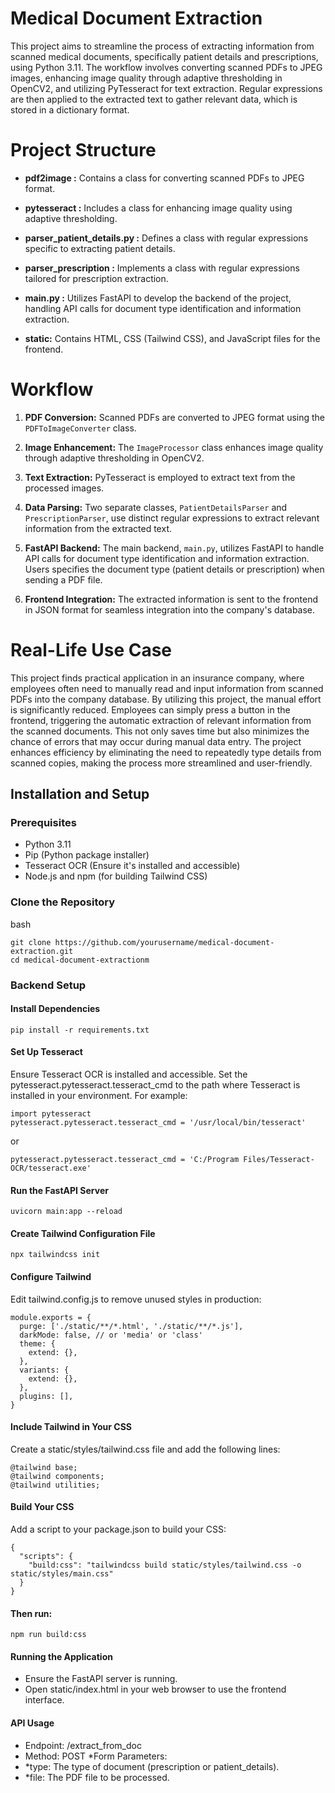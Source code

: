 # Medical Document Extraction

This project aims to streamline the process of extracting information from scanned medical documents, specifically patient details and prescriptions, using Python 3.11. The workflow involves converting scanned PDFs to JPEG images, enhancing image quality through adaptive thresholding in OpenCV2, and utilizing PyTesseract for text extraction. Regular expressions are then applied to the extracted text to gather relevant data, which is stored in a dictionary format.


# Project Structure

* **pdf2image :** Contains a class for converting scanned PDFs to JPEG format.

* **pytesseract :** Includes a class for enhancing image quality using adaptive thresholding.

* **parser_patient_details.py :** Defines a class with regular expressions specific to extracting patient details.

* **parser_prescription :** Implements a class with regular expressions tailored for prescription extraction.

* **main.py :** Utilizes FastAPI to develop the backend of the project, handling API calls for document type identification and information extraction.

* **static:** Contains HTML, CSS (Tailwind CSS), and JavaScript files for the frontend.


# Workflow

1. **PDF Conversion:** Scanned PDFs are converted to JPEG format using the `PDFToImageConverter` class.

2. **Image Enhancement:** The `ImageProcessor` class enhances image quality through adaptive thresholding in OpenCV2.

3. **Text Extraction:** PyTesseract is employed to extract text from the processed images.

4. **Data Parsing:** Two separate classes, `PatientDetailsParser` and `PrescriptionParser`, use distinct regular expressions to extract relevant information from the extracted text.

5. **FastAPI Backend:** The main backend, `main.py`, utilizes FastAPI to handle API calls for document type identification and information extraction. Users specifies the document type (patient details or prescription) when sending a PDF file.

6. **Frontend Integration:** The extracted information is sent to the frontend in JSON format for seamless integration into the company's database.


# Real-Life Use Case

This project finds practical application in an insurance company, where employees often need to manually read and input information from scanned PDFs into the company database. By utilizing this project, the manual effort is significantly reduced. Employees can simply press a button in the frontend, triggering the automatic extraction of relevant information from the scanned documents. This not only saves time but also minimizes the chance of errors that may occur during manual data entry. The project enhances efficiency by eliminating the need to repeatedly type details from scanned copies, making the process more streamlined and user-friendly.

## Installation and Setup

### Prerequisites

- Python 3.11
- Pip (Python package installer)
- Tesseract OCR (Ensure it's installed and accessible)
- Node.js and npm (for building Tailwind CSS)

### Clone the Repository

bash

    git clone https://github.com/yourusername/medical-document-extraction.git
    cd medical-document-extractionm 

### Backend Setup

#### Install Dependencies
    pip install -r requirements.txt

#### Set Up Tesseract

Ensure Tesseract OCR is installed and accessible. Set the pytesseract.pytesseract.tesseract_cmd to the path where Tesseract is installed in your environment. For example:

    import pytesseract
    pytesseract.pytesseract.tesseract_cmd = '/usr/local/bin/tesseract'

 or
 
    pytesseract.pytesseract.tesseract_cmd = 'C:/Program Files/Tesseract-OCR/tesseract.exe' 

#### Run the FastAPI Server

    uvicorn main:app --reload

#### Create Tailwind Configuration File

    npx tailwindcss init

#### Configure Tailwind
Edit tailwind.config.js to remove unused styles in production:

    module.exports = {
      purge: ['./static/**/*.html', './static/**/*.js'],
      darkMode: false, // or 'media' or 'class'
      theme: {
        extend: {},
      },
      variants: {
        extend: {},
      },
      plugins: [],
    }


#### Include Tailwind in Your CSS

Create a static/styles/tailwind.css file and add the following lines:

    @tailwind base;
    @tailwind components;
    @tailwind utilities;


#### Build Your CSS

Add a script to your package.json to build your CSS:

    {
      "scripts": {
        "build:css": "tailwindcss build static/styles/tailwind.css -o static/styles/main.css"
      }
    }


#### Then run:

    npm run build:css

#### Running the Application
* Ensure the FastAPI server is running.
* Open static/index.html in your web browser to use the frontend interface.
#### API Usage
* Endpoint: /extract_from_doc
* Method: POST
*Form Parameters:
* *type: The type of document (prescription or patient_details).
* *file: The PDF file to be processed.
